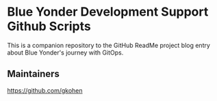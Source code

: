 # Blue Yonder Development Support Github Scripts

This is a companion repository to the GitHub ReadMe project blog entry about Blue Yonder's journey with GitOps.

## Maintainers
https://github.com/gkohen